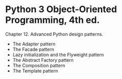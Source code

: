 # Python 3 Object-Oriented Programming, 4th ed.

Chapter 12.  Advanced Python design patterns.

- The Adapter pattern
- The Facade pattern
- Lazy initialization and the Flyweight pattern
- The Abstract Factory pattern
- The Composition pattern
- The Template pattern
